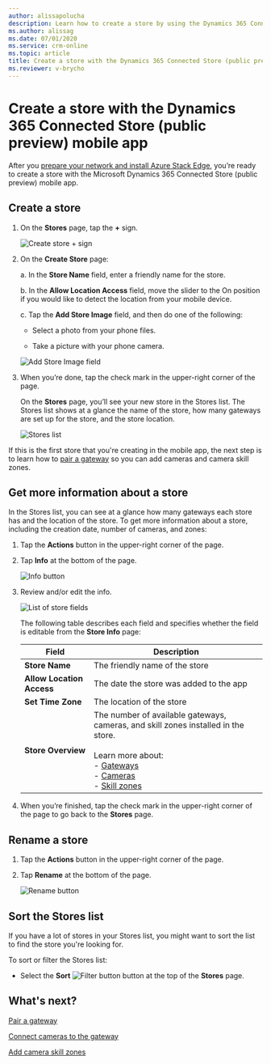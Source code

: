 ```yaml
---
author: alissapolucha
description: Learn how to create a store by using the Dynamics 365 Connected Store (public preview) mobile app
ms.author: alissag
ms.date: 07/01/2020
ms.service: crm-online
ms.topic: article
title: Create a store with the Dynamics 365 Connected Store (public preview) mobile app 
ms.reviewer: v-brycho
---
```


# Create a store with the Dynamics 365 Connected Store (public preview) mobile app

After you [prepare your network and install Azure Stack Edge](ase-install.md), you’re ready to create a store with the 
Microsoft Dynamics 365 Connected Store (public preview) mobile app. 

## Create a store

1. On the **Stores** page, tap the **+** sign.

     ![Create store + sign](media/create-store.PNG "Create store + sign")
  
2. On the **Create Store** page:

   a. In the **Store Name** field, enter a friendly name for the store.

   b. In the **Allow Location Access** field, move the slider to the On position if you would like to detect the location from your 
mobile device.

   c. Tap the **Add Store Image** field, and then do one of the following:

      - Select a photo from your phone files.

      - Take a picture with your phone camera.
    
   ![Add Store Image field](media/store-add-field-image.PNG "Add Store Image field")
 
3. When you’re done, tap the check mark in the upper-right corner of the page.

    On the **Stores** page, you’ll see your new store in the Stores list. The Stores list shows at a glance the name of the store, 
    how many gateways are set up for the store, and the store location.
    
    ![Stores list](media/stores-list.PNG "Stores list")
    
If this is the first store that you're creating in the mobile app, the next step is to learn how to [pair a gateway](mobile-app-pair-gateway.md) so you can add cameras and camera skill zones.
    
 ## Get more information about a store
 
In the Stores list, you can see at a glance how many gateways each store has and the location of the store. To get more information 
about a store, including the creation date, number of cameras, and zones:

1. Tap the **Actions** button in the upper-right corner of the page.

2. Tap **Info** at the bottom of the page.

    ![Info button](media/store-info.PNG "Info button")
 
3. Review and/or edit the info. 

    ![List of store fields](media/store-fields.PNG "List of store fields")
    
    The following table describes each field and specifies whether the field is editable from the **Store Info** page:

    |Field|Description|
    |----------------------|--------------------------------------------|
    |**Store Name**|The friendly name of the store|
    |**Allow Location Access**|The date the store was added to the app|
    |**Set Time Zone**|The location of the store|
    |**Store Overview**|The number of available gateways, cameras, and skill zones installed in the store.<br><br>Learn more about:<br>- [Gateways](mobile-app-pair-gateway.md)<br>- [Cameras](mobile-app-add-cameras.md)<br>- [Skill zones](mobile-app-add-camera-skill-zones.md)

4. When you’re finished, tap the check mark in the upper-right corner of the page to go back to the **Stores** page.

## Rename a store

1. Tap the **Actions** button in the upper-right corner of the page.

2. Tap **Rename** at the bottom of the page.

    ![Rename button](media/store-rename.PNG "Rename button")
    
## Sort the Stores list

If you have a lot of stores in your Stores list, you might want to sort the list to find the store you're looking for. 

To sort or filter the Stores list:

- Select the **Sort** ![Filter button](media/filter-button.PNG "Filter button") button at the top of the **Stores** page.

 
## What's next?

[Pair a gateway](mobile-app-pair-gateway.md)

[Connect cameras to the gateway](mobile-app-add-cameras.md)

[Add camera skill zones](mobile-app-add-camera-skill-zones.md)
 
